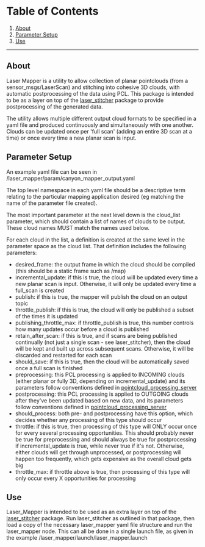 # Table of Contents
1. [About](#about)
2. [Parameter Setup](#parameter-setup)
3. [Use](#use)

***

## About

Laser Mapper is a utility to allow collection of planar pointclouds (from a sensor_msgs/LaserScan) and stitching into cohesive 3D clouds, with automatic postprocessing of the data using PCL. This package is intended to be as a layer on top of the [laser_stitcher](https://github.com/UTNuclearRoboticsPublic/laser_stitcher.git) package to provide postprocessing of the generated data. 

The utility allows multiple different output cloud formats to be specified in a yaml file and produced continuously and simultaneously with one another. Clouds can be updated once per 'full scan' (adding an entire 3D scan at a time) or once every time a new planar scan is input. 

## Parameter Setup

An example yaml file can be seen in /laser_mapper/param/canyon_mapper_output.yaml

The top level namespace in each yaml file should be a descriptive term relating to the particular mapping application desired (eg matching the name of the parameter file created). 

The most important parameter at the next level down is the cloud_list parameter, which should contain a list of names of clouds to be output. These cloud names MUST match the names used below.

For each cloud in the list, a definition is created at the same level in the parameter space as the cloud list. That definition includes the following parameters:

- desired_frame: the output frame in which the cloud should be compiled (this should be a static frame such as /map)
- incremental_update: if this is true, the cloud will be updated every time a new planar scan is input. Otherwise, it will only be updated every time a full_scan is created
- publish: if this is true, the mapper will publish the cloud on an output topic
- throttle_publish: if this is true, the cloud will only be published a subset of the times it is updated
- publishing_throttle_max: if throttle_publish is true, this number controls how many updates occur before a cloud is published
- retain_after_scan: if this is true, and if scans are being published continually (not just a single scan - see laser_stitcher), then the cloud will be kept and built up across subsequent scans. Otherwise, it will be discarded and restarted for each scan
- should_save: if this is true, then the cloud will be automatically saved once a full scan is finished
- preprocessing: this PCL processing is applied to INCOMING clouds (either planar or fully 3D, depending on incremental_update) and its parameters follow conventions defined in [pointcloud_processing_server](https://github.com/UTNuclearRobotics/pointcloud_processing_server.git)
- postprocessing: this PCL processing is applied to OUTGOING clouds after they've been updated based on new data, and its parameters follow conventions defined in [pointcloud_processing_server](https://github.com/UTNuclearRobotics/pointcloud_processing_server.git)
- should_process: both pre- and postprocessing have this option, which decides whether any processing of this type should occur
- throttle: if this is true, then processing of this type will ONLY occur once for every several processing opportunities. This should probably never be true for preprocessing and should always be true for postprocessing if incremental_update is true, while never true if it's not. Otherwise, either clouds will get through unprocessed, or postprocessing will happen too frequently, which gets expensive as the overall cloud gets big
- throttle_max: if throttle above is true, then processing of this type will only occur every X opportunities for processing

## Use

Laser_Mapper is intended to be used as an extra layer on top of the [laser_stitcher](https://github.com/UTNuclearRoboticsPublic/laser_stitcher.git) package. Run laser_stitcher as outlined in that package, then load a copy of the necessary laser_mapper yaml file structure and run the laser_mapper node. This can all be done in a single launch file, as given in the example /laser_mapper/launch/laser_mapper.launch
